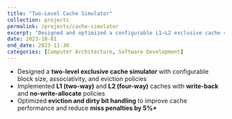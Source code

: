 ```yaml
---
title: "Two-Level Cache Simulator"
collection: projects
permalink: /projects/cache-simulator
excerpt: "Designed and optimized a configurable L1–L2 exclusive cache simulator with performance-tuned eviction policies."
date: 2023-10-01
end_date: 2023-11-30
categories: [Computer Architecture, Software Development]
---
```


- Designed a **two-level exclusive cache simulator** with configurable block size, associativity, and eviction policies  
- Implemented **L1 (two-way)** and **L2 (four-way)** caches with **write-back** and **no-write-allocate** policies  
- Optimized **eviction and dirty bit handling** to improve cache performance and reduce **miss penalties by 5%+**
